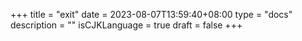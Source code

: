 +++
title = "exit"
date = 2023-08-07T13:59:40+08:00
type = "docs"
description = ""
isCJKLanguage = true
draft = false
+++